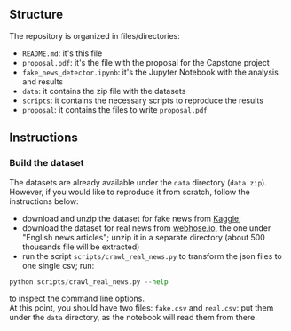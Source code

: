 ## Structure
The repository is organized in files/directories:
- `README.md`: it's this file
- `proposal.pdf`: it's the file with the proposal for the Capstone project
- `fake_news_detector.ipynb`: it's the Jupyter Notebook with the analysis and results
- `data`: it contains the zip file with the datasets
- `scripts`: it contains the necessary scripts to reproduce the results
- `proposal`: it contains the files to write `proposal.pdf`

## Instructions
### Build the dataset
The datasets are already available under the `data` directory (`data.zip`).  
However, if you would like to reproduce it from scratch, follow the instructions below:  
- download and unzip the dataset for fake news from [Kaggle](https://www.kaggle.com/mrisdal/fake-news);     
- download the dataset for real news from [webhose.io](https://webhose.io/datasets), 
the one under "English news articles"; unzip it in a separate directory (about 500 thousands file will be extracted)  
- run the script `scripts/crawl_real_news.py` to transform the json files to one single csv; run:  
```python
python scripts/crawl_real_news.py --help
```
to inspect the command line options.  
At this point, you should have two files: `fake.csv` and `real.csv`: put them under the `data` directory, 
as the notebook will read them from there.